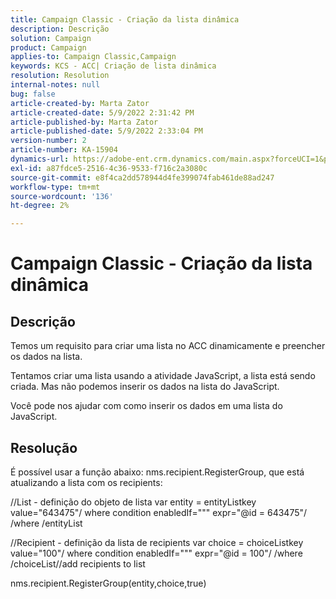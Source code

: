 ```yaml
---
title: Campaign Classic - Criação da lista dinâmica
description: Descrição
solution: Campaign
product: Campaign
applies-to: Campaign Classic,Campaign
keywords: KCS - ACC| Criação de lista dinâmica
resolution: Resolution
internal-notes: null
bug: false
article-created-by: Marta Zator
article-created-date: 5/9/2022 2:31:42 PM
article-published-by: Marta Zator
article-published-date: 5/9/2022 2:33:04 PM
version-number: 2
article-number: KA-15904
dynamics-url: https://adobe-ent.crm.dynamics.com/main.aspx?forceUCI=1&pagetype=entityrecord&etn=knowledgearticle&id=58da1bb8-a4cf-ec11-a7b5-0022480a8e40
exl-id: a87fdce5-2516-4c36-9533-f716c2a3080c
source-git-commit: e8f4ca2dd578944d4fe399074fab461de88ad247
workflow-type: tm+mt
source-wordcount: '136'
ht-degree: 2%

---
```


# Campaign Classic - Criação da lista dinâmica

## Descrição


Temos um requisito para criar uma lista no ACC dinamicamente e preencher os dados na lista.

Tentamos criar uma lista usando a atividade JavaScript, a lista está sendo criada. Mas não podemos inserir os dados na lista do JavaScript.

Você pode nos ajudar com como inserir os dados em uma lista do JavaScript.


## Resolução


É possível usar a função abaixo: nms.recipient.RegisterGroup, que está atualizando a lista com os recipients:



//List - definição do objeto de lista var entity = entityListkey value=&quot;643475&quot;/ where condition enabledIf=&quot;&quot;&quot; expr=&quot;@id = 643475&quot;/ /where /entityList



//Recipient - definição da lista de recipients var choice = choiceListkey value=&quot;100&quot;/ where condition enabledIf=&quot;&quot;&quot; expr=&quot;@id = 100&quot;/ /where /choiceList//add recipients to list

nms.recipient.RegisterGroup(entity,choice,true)
